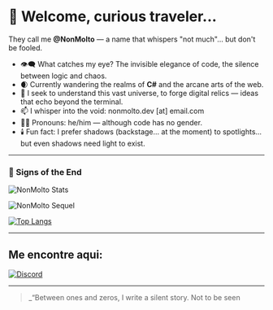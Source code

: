 # 👋 Welcome, curious traveler...

They call me **@NonMolto** — a name that whispers "not much"... but don't be fooled.

- 👁‍🗨 What catches my eye? The invisible elegance of code, the silence between logic and chaos.
- 🌒 Currently wandering the realms of **C#** and the arcane arts of the web.
- 🤝 I seek to understand this vast universe, to forge digital relics — ideas that echo beyond the terminal.
- 📫 I whisper into the void: nonmolto.dev [at] email.com
- 😶‍🌫️ Pronouns: he/him — although code has no gender.
- 🕯️ Fun fact: I prefer shadows (backstage... at the moment) to spotlights... but even shadows need light to exist.

---

### 🧿 Signs of the End

![NonMolto Stats](https://github-readme-stats.vercel.app/api?username=NonMolto&theme=tokyonight&show_icons=true&hide_border=true&count_private=true)

![NonMolto Sequel](https://github-readme-streak-stats.herokuapp.com/?user=NonMolto&theme=tokyonight&hide_border=true)

[![Top Langs](https://github-readme-stats.vercel.app/api/top-langs/?username=NonMolto&theme=tokyonight)](https://github.com/anuraghazra/github-readme-stats)


---

## Me encontre aqui:

[![Discord](https://img.shields.io/badge/-Discord-5865F2?style=for-the-badge&logo=discord&logoColor=white)](https://discord.com/users/1303756826541817917)

---

> _“Between ones and zeros, I write a silent story.
> Not to be seen
